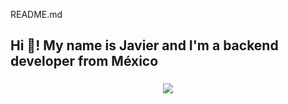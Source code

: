 README.md


<h2 align="left">Hi 👋! My name is Javier and I'm a backend developer from México</h2>

###

<p align="center">
  <a href="https://skillicons.dev">
    <img src="https://skillicons.dev/icons?i=php,java,javascript,kotlin,mysql,astro,react,spring,bootstrap,html,css,git,postman,firebase" />
  </a>
</p>
